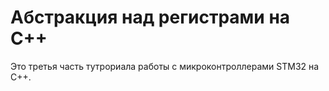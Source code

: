 # Абстракция над регистрами на С++
Это третья часть тутрориала работы с микроконтроллерами STM32 на С++.